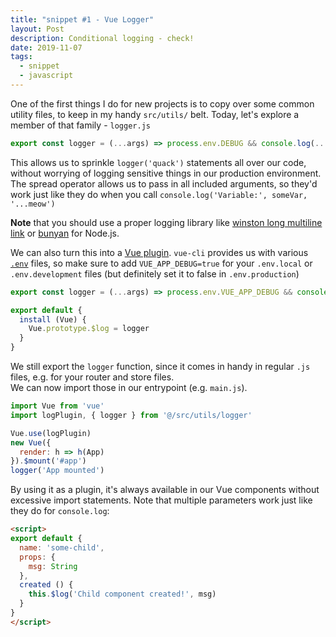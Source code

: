 ```yaml
---
title: "snippet #1 - Vue Logger"
layout: Post
description: Conditional logging - check!
date: 2019-11-07
tags:
  - snippet
  - javascript
---
```


One of the first things I do for new projects is to copy over some common utility files,
to keep in my handy `src/utils/` belt. Today, let's explore a member of that family -
`logger.js`

```js
export const logger = (...args) => process.env.DEBUG && console.log(...args)
```

This allows us to sprinkle `logger('quack')` statements all over our code,
without worrying of logging sensitive things in our production environment.
The spread operator allows us to pass in all included arguments, so they'd work
just like they do when you call `console.log('Variable:', someVar, '...meow')`

**Note** that you should use a proper logging library like
[winston long multiline link](https://github.com/winstonjs/winston) or
[bunyan](https://github.com/trentm/node-bunyan)
for Node.js.

We can also turn this into a [Vue plugin](https://vuejs.org/v2/guide/plugins.html#Using-a-Plugin).
`vue-cli` provides us with various [`.env`](https://cli.vuejs.org/guide/mode-and-env.html) files,
so make sure to add `VUE_APP_DEBUG=true` for
your `.env.local` or `.env.development` files (but definitely set it to false in `.env.production`)

```js
export const logger = (...args) => process.env.VUE_APP_DEBUG && console.log(...args)

export default {
  install (Vue) {
    Vue.prototype.$log = logger
  }
}
```

We still export the `logger` function, since it comes in handy in regular `.js` files,
e.g. for your router and store files.\
We can now import those in our entrypoint (e.g. `main.js`).
```js
import Vue from 'vue'
import logPlugin, { logger } from '@/src/utils/logger'

Vue.use(logPlugin)
new Vue({
  render: h => h(App)
}).$mount('#app')
logger('App mounted')
```

By using it as a plugin, it's always available in our Vue components without excessive
import statements. Note that multiple parameters work just like they do for `console.log`:
```html
<script>
export default {
  name: 'some-child',
  props: {
    msg: String
  },
  created () {
    this.$log('Child component created!', msg)
  }
}
</script>
```
